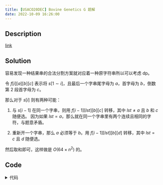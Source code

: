 ```yaml
---
title: [USACO20DEC] Bovine Genetics G 题解
date: 2022-10-09 16:26:00
---
```


## Description

[link](https://www.luogu.com.cn/problem/P7152)

## Solution

容易发现一种结果串的合法分割方案就对应着一种原字符串所以可以考虑 dp。

令 $f[i][a][b][c]$ 表示将 $s[1\sim i]$，且最后一个字串尾字母为 $a$，首字母为 $b$，倒数第 $2$ 段首字母为 $c$。

那么对于 $s[i]$ 则有两种可能：

1. 与 $s[i-1]$ 在同一个字串，则用 $f[i-1][lst][b][c]$ 转移，其中 $lst\neq a$ 且 $b$ 和 $c$ 随便选。
因为如果 $lst=a$，那么就在同一个字串里有两个连续且相同的字符，与题意矛盾。

2. 重新开一个字串，那么 $a$ 必须等于 $b$。用 $f[i-1][lst][b][d]$ 转移，其中 $lst=c$ 且 $d$ 随便选。

然后取和即可，这样做是 $O(64\times n^2)$ 的。

## Code

<details>
<summary>代码</summary>

```cpp
#include <bits/stdc++.h>

#ifdef ORZXKR
#include <debug.h>
#else
#define debug(...) 1
#endif
#define file(s) freopen(s".in", "r", stdin), freopen(s".out", "w", stdout)

using namespace std;

namespace FASTIO {
char ibuf[1 << 21], *p1 = ibuf, *p2 = ibuf;
char getc() {
  return p1 == p2 && (p2 = (p1 = ibuf) + fread(ibuf, 1, 1 << 21, stdin), p1 == p2) ? EOF : *p1++;
}
template<class T> bool read(T &x) {
  x = 0; int f = 0; char ch = getc();
  while (ch < '0' || ch > '9') f |= ch == '-', ch = getc();
  while (ch >= '0' && ch <= '9') x = (x * 10) + (ch ^ 48), ch = getc();
  x *= f; return 1;
}
template<typename A,typename ...B> bool read(A &x, B &...y) { return read(x) || read(y...); }

char obuf[1 << 21], *o1 = obuf, *o2 = obuf + (1 << 21) - 1;
void flush() { fwrite(obuf, 1, o1 - obuf, stdout), o1 = obuf; }
void putc(char x) { *o1++ = x; if (o1 == o2) flush(); }
template<class T> void write(T x) {
  if (!x) putc('0');
  if (x < 0) x = -x, putc('-');
  char c[40]; int tot = 0;
  while (x) c[++tot] = x % 10, x /= 10;
  for (int i = tot; i; --i) putc(c[i] + '0');
}
void write(char x) { putc(x); }
template<typename A,typename ...B> void write(A x, B ...y) { write(x), write(y...); }
struct Flusher {
  ~Flusher() { flush(); }
} flusher;
} // namespace FASTIO
using FASTIO::read; using FASTIO::putc; using FASTIO::write;

const int kMaxN = 1e5 + 5, kMod = 1e9 + 7;

int n;
int ss[kMaxN], f[kMaxN][4][4][4];
char s[kMaxN];

int add(int x, int y) {
  return (x + y >= kMod) ? (x + y - kMod) : (x + y);
}

int main() {
#ifdef ORZXKR
  freopen("in.txt", "r", stdin);
  freopen("out.txt", "w", stdout);
#endif
  scanf("%s", s + 1);
  n = strlen(s + 1);
  for (int i = 1; i <= n; ++i) {
    if (s[i] == 'A') ss[i] = 0;
    else if (s[i] == 'G') ss[i] = 1;
    else if (s[i] == 'C') ss[i] = 2;
    else if (s[i] == 'T') ss[i] = 3;
    else ss[i] = -1;
  }
  for (int i = 0; i < 4; ++i) {
    if (ss[1] != -1 && ss[1] != i) continue ;
    for (int j = 0; j < 4; ++j) {
      f[1][i][i][j] = 1;
    }
  }
  for (int i = 2; i <= n; ++i) {
    for (int a = 0; a < 4; ++a) {
      if (ss[i] != -1 && ss[i] != a) continue ;
      for (int b = 0; b < 4; ++b) { // 不重新开一段
        for (int c = 0; c < 4; ++c) {
          for (int lst = 0; lst < 4; ++lst) {
            if (lst != a) f[i][a][b][c] = add(f[i][a][b][c], f[i - 1][lst][b][c]);
          }
        }
      }
      for (int b = 0; b < 4; ++b) { // 重新开一段
        for (int c = 0; c < 4; ++c) {
          for (int lst = 0; lst < 4; ++lst) {
            if (lst == c) f[i][a][a][b] = add(f[i][a][a][b], f[i - 1][lst][b][c]);
          }
        }
      }
    }
  }
  int ans = 0;
  for (int i = 0; i < 4; ++i) {
    for (int j = 0; j < 4; ++j) {
      ans = add(ans, f[n][i][j][i]);
    }
  }
  write(ans);
  return 0;
}
```

</details>